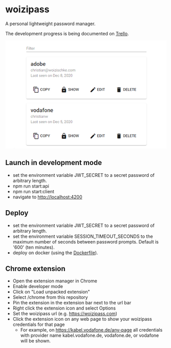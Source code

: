 # woizipass

A personal lightweight password manager.

The development progress is being documented on [Trello](https://trello.com/b/nlZMaXPm/woizipass).

![list of credentials](docs/woizipass.png 'list of credentials')

## Launch in development mode

- set the environment variable JWT_SECRET to a secret password of arbitrary length.
- npm run start:api
- npm run start:client
- navigate to [http://localhost:4200](http://localhost:4200)

## Deploy

- set the environment variable JWT_SECRET to a secret password of arbitrary length.
- set the environment variable SESSION_TIMEOUT_SECONDS to the maximum number of seconds between password prompts. Default is '600' (ten minutes).
- deploy on docker (using the [Dockerfile](Dockerfile)).

## Chrome extension

- Open the extension manager in Chrome
- Enable developer mode
- Click on "Load unpacked extension"
- Select /chrome from this repository
- Pin the extension in the extension bar next to the url bar
- Right click the extension icon and select Options
- Set the woizipass url (e.g. https://woizipass.com)
- Click the extension icon on any web page to show your woizipass credentials for that page
  - For example, on https://kabel.vodafone.de/any-page all credentials with provider name kabel.vodafone.de, vodafone.de, or vodafone will be shown.
